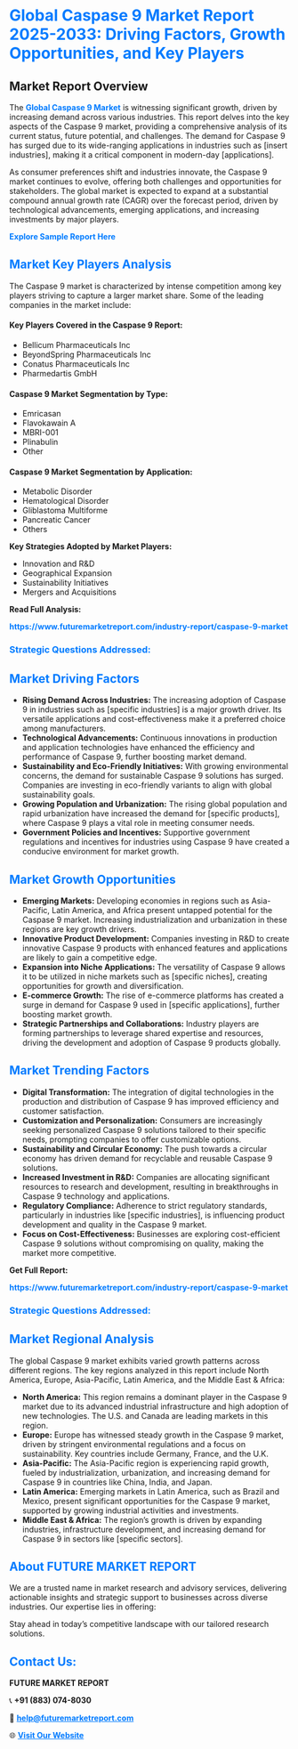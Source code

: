 <h1 style="color: #007BFF;">Global Caspase 9 Market Report 2025-2033: Driving Factors, Growth Opportunities, and Key Players</h1>

<section id="overview">
<h2>Market Report Overview</h2>
<p>The <a href="https://www.futuremarketreport.com/industry-report/caspase-9-market" style="color: #007BFF; text-decoration: none;"><strong>Global Caspase 9 Market</strong></a> is witnessing significant growth, driven by increasing demand across various industries. This report delves into the key aspects of the Caspase 9 market, providing a comprehensive analysis of its current status, future potential, and challenges. The demand for Caspase 9 has surged due to its wide-ranging applications in industries such as [insert industries], making it a critical component in modern-day [applications].</p>
<p>As consumer preferences shift and industries innovate, the Caspase 9 market continues to evolve, offering both challenges and opportunities for stakeholders. The global market is expected to expand at a substantial compound annual growth rate (CAGR) over the forecast period, driven by technological advancements, emerging applications, and increasing investments by major players.</p>
</section>

<section id="overview">
<p><a href="https://www.futuremarketreport.com/request-sample/reportId=53992" style="color: #007BFF; text-decoration: none;"><strong>Explore Sample Report Here</strong></a></p>
</section>

<section id="key-players">
<h2 style="color: #007BFF;">Market Key Players Analysis</h2>
<p>The Caspase 9 market is characterized by intense competition among key players striving to capture a larger market share. Some of the leading companies in the market include:</p>
<h4>Key Players Covered in the Caspase 9 Report:</h4>
<ul><li>Bellicum Pharmaceuticals Inc</li><li>BeyondSpring Pharmaceuticals Inc</li><li>Conatus Pharmaceuticals Inc</li><li>Pharmedartis GmbH</li></ul>
<h4>Caspase 9 Market Segmentation by Type:</h4>
<ul><li>Emricasan</li><li>Flavokawain A</li><li>MBRI-001</li><li>Plinabulin</li><li>Other</li></ul>

<h4>Caspase 9 Market Segmentation by Application:</h4>
<ul><li>Metabolic Disorder</li><li>Hematological Disorder</li><li>Gliblastoma Multiforme</li><li>Pancreatic Cancer</li><li>Others</li></ul>
<p><strong>Key Strategies Adopted by Market Players:</strong></p>
<ul>
<li>Innovation and R&D</li>
<li>Geographical Expansion</li>
<li>Sustainability Initiatives</li>
<li>Mergers and Acquisitions</li>
</ul>
</section>

<section>
<p><strong>Read Full Analysis: </strong></p><a href="https://www.futuremarketreport.com/industry-report/caspase-9-market" style="color: #007BFF; text-decoration: none;"><strong>https://www.futuremarketreport.com/industry-report/caspase-9-market</strong></a>
<h3 style="color: #007BFF;">Strategic Questions Addressed:</h3>
</section>

<section id="driving-factors">
<h2 style="color: #007BFF;">Market Driving Factors</h2>
<ul>
<li><strong>Rising Demand Across Industries:</strong> The increasing adoption of Caspase 9 in industries such as [specific industries] is a major growth driver. Its versatile applications and cost-effectiveness make it a preferred choice among manufacturers.</li>
<li><strong>Technological Advancements:</strong> Continuous innovations in production and application technologies have enhanced the efficiency and performance of Caspase 9, further boosting market demand.</li>
<li><strong>Sustainability and Eco-Friendly Initiatives:</strong> With growing environmental concerns, the demand for sustainable Caspase 9 solutions has surged. Companies are investing in eco-friendly variants to align with global sustainability goals.</li>
<li><strong>Growing Population and Urbanization:</strong> The rising global population and rapid urbanization have increased the demand for [specific products], where Caspase 9 plays a vital role in meeting consumer needs.</li>
<li><strong>Government Policies and Incentives:</strong> Supportive government regulations and incentives for industries using Caspase 9 have created a conducive environment for market growth.</li>
</ul>
</section>

<section id="growth-opportunities">
<h2 style="color: #007BFF;">Market Growth Opportunities</h2>
<ul>
<li><strong>Emerging Markets:</strong> Developing economies in regions such as Asia-Pacific, Latin America, and Africa present untapped potential for the Caspase 9 market. Increasing industrialization and urbanization in these regions are key growth drivers.</li>
<li><strong>Innovative Product Development:</strong> Companies investing in R&D to create innovative Caspase 9 products with enhanced features and applications are likely to gain a competitive edge.</li>
<li><strong>Expansion into Niche Applications:</strong> The versatility of Caspase 9 allows it to be utilized in niche markets such as [specific niches], creating opportunities for growth and diversification.</li>
<li><strong>E-commerce Growth:</strong> The rise of e-commerce platforms has created a surge in demand for Caspase 9 used in [specific applications], further boosting market growth.</li>
<li><strong>Strategic Partnerships and Collaborations:</strong> Industry players are forming partnerships to leverage shared expertise and resources, driving the development and adoption of Caspase 9 products globally.</li>
</ul>
</section>

<section id="trending-factors">
<h2 style="color: #007BFF;">Market Trending Factors</h2>
<ul>
<li><strong>Digital Transformation:</strong> The integration of digital technologies in the production and distribution of Caspase 9 has improved efficiency and customer satisfaction.</li>
<li><strong>Customization and Personalization:</strong> Consumers are increasingly seeking personalized Caspase 9 solutions tailored to their specific needs, prompting companies to offer customizable options.</li>
<li><strong>Sustainability and Circular Economy:</strong> The push towards a circular economy has driven demand for recyclable and reusable Caspase 9 solutions.</li>
<li><strong>Increased Investment in R&D:</strong> Companies are allocating significant resources to research and development, resulting in breakthroughs in Caspase 9 technology and applications.</li>
<li><strong>Regulatory Compliance:</strong> Adherence to strict regulatory standards, particularly in industries like [specific industries], is influencing product development and quality in the Caspase 9 market.</li>
<li><strong>Focus on Cost-Effectiveness:</strong> Businesses are exploring cost-efficient Caspase 9 solutions without compromising on quality, making the market more competitive.</li>
</ul>
</section>

<section>
<p><strong>Get Full Report: </strong></p><a href="https://www.futuremarketreport.com/industry-report/caspase-9-market" style="color: #007BFF; text-decoration: none;"><strong>https://www.futuremarketreport.com/industry-report/caspase-9-market</strong></a>
<h3 style="color: #007BFF;">Strategic Questions Addressed:</h3>
</section>


<section id="regional-analysis">
<h2 style="color: #007BFF;">Market Regional Analysis</h2>
<p>The global Caspase 9 market exhibits varied growth patterns across different regions. The key regions analyzed in this report include North America, Europe, Asia-Pacific, Latin America, and the Middle East & Africa:</p>
<ul>
<li><strong>North America:</strong> This region remains a dominant player in the Caspase 9 market due to its advanced industrial infrastructure and high adoption of new technologies. The U.S. and Canada are leading markets in this region.</li>
<li><strong>Europe:</strong> Europe has witnessed steady growth in the Caspase 9 market, driven by stringent environmental regulations and a focus on sustainability. Key countries include Germany, France, and the U.K.</li>
<li><strong>Asia-Pacific:</strong> The Asia-Pacific region is experiencing rapid growth, fueled by industrialization, urbanization, and increasing demand for Caspase 9 in countries like China, India, and Japan.</li>
<li><strong>Latin America:</strong> Emerging markets in Latin America, such as Brazil and Mexico, present significant opportunities for the Caspase 9 market, supported by growing industrial activities and investments.</li>
<li><strong>Middle East & Africa:</strong> The region’s growth is driven by expanding industries, infrastructure development, and increasing demand for Caspase 9 in sectors like [specific sectors].</li>
</ul>
</section>

<footer>
<h2 style="color: #007BFF;">About FUTURE MARKET REPORT</h2>
<p>We are a trusted name in market research and advisory services, delivering actionable insights and strategic support to businesses across diverse industries. Our expertise lies in offering:</p>

<p>Stay ahead in today’s competitive landscape with our tailored research solutions.</p>

<h2 style="color: #007BFF;">Contact Us:</h2>
<p><strong>FUTURE MARKET REPORT</strong></p>
<p>📞 <strong>+91 (883) 074-8030</strong></p>
<p>📧 <strong><a href="mailto:help@futuremarketreport.com" style="color: #007BFF;">help@futuremarketreport.com</a></strong></p>
<p>🌐 <strong><a href="https://www.futuremarketreport.com/" style="color: #007BFF;">Visit Our Website</a></strong></p>
</footer>